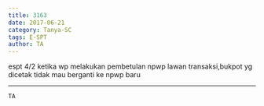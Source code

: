 ```yaml
---
title: 3163
date: 2017-06-21
category: Tanya-SC
tags: E-SPT
author: TA
---
```


espt 4/2 ketika wp melakukan pembetulan npwp lawan transaksi,bukpot yg dicetak tidak mau berganti ke npwp baru

---



`TA`
